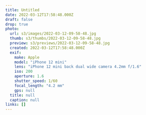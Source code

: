 ```yaml
---
title: Untitled
date: 2022-03-12T17:58:48.000Z
draft: false
drop: true
photo:
  url: s3/images/2022-03-12-09-58-48.jpg
  thumb: s3/thumbs/2022-03-12-09-58-48.jpg
  preview: s3/previews/2022-03-12-09-58-48.jpg
  created: 2022-03-12T17:58:48.000Z
  exif:
    make: Apple
    model: "iPhone 12 mini"
    lens: "iPhone 12 mini back dual wide camera 4.2mm f/1.6"
    iso: 200
    aperture: 1.6
    shutter_speed: 1/60
    focal_length: "4.2 mm"
    gps: null
  title: null
  caption: null
links: []
---
```

